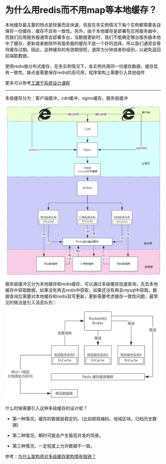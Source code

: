 # 为什么用redis而不用map等本地缓存？

本地缓存最主要的特点是轻量而且快速，但是在多实例情况下每个实例都需要各自保存一份缓存，缓存不具有一致性。另外，由于本地缓存是部署在应用服务器中，而我们应用服务器通常会部署多台，当数据更新时，我们不能确定哪台服务器本地中了缓存，更新或者删除所有服务器的缓存不是一个好的选择，所以我们通常会等待缓存过期。因此，这种缓存的有效期很短，通常为分钟或者秒级别，以避免返回前端脏数据。

使用redis做分布式缓存，在多实例情况下，各实例共用同一份缓存数据，缓存具有一致性，缺点是需要保存redis的高可用，程序架构上需要引入其他组件

更多可以参考[王雄宁系统设计课程](http://polygonx.top/wxning-blog/interview/system-design/notes/03/01.html)

****

多级缓存分为：客户端缓冲，cdn缓冲，nginx缓存，服务层缓冲

![img](./assets/image-20220422162455022.png)

服务层缓冲又分为本地缓存和redis缓存，可以通过多级缓存加速查询，先去本地缓存中获取数据，如果没有再去redis中获取，如果还没有再去mysql中获取。数据查询后需要对本地缓存和redis双写更新，更新需要考虑缓存一致性问题，最常见的做法是引入消息队列：

![img](./assets/image-20220422163153549.png)

什么时候需要引入这种多级缓存的设计呢？

- 第一种情况，缓存的数据是稳定的。(比如邮政编码，地域区块，归档历史数据)

- 第二种情况，瞬时可能会产生极高并发的场景。

- 第三种情况，一定程度上允许数据不一致。


参考：[为什么架构师对多级缓存架构情有独钟？](https://www.bilibili.com/video/BV1Lq4y1975x/?spm_id_from=333.788)